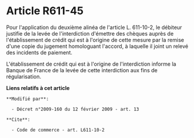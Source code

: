 # Article R611-45

Pour l'application du deuxième alinéa de l'article L. 611-10-2, le débiteur justifie de la levée de l'interdiction d'émettre
des chèques auprès de l'établissement de crédit qui est à l'origine de cette mesure par la remise d'une copie du jugement
homologuant l'accord, à laquelle il joint un relevé des incidents de paiement.

L'établissement de crédit qui est à l'origine de l'interdiction informe la Banque de France de la levée de cette interdiction
aux fins de régularisation.

**Liens relatifs à cet article**

	**Modifié par**:

	  - Décret n°2009-160 du 12 février 2009 - art. 13

	**Cite**:

	  - Code de commerce - art. L611-10-2

